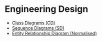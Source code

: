 # Engineering Design

* [Class Diagrams (CD)](ClassDiagrams.md)
* [Sequence Diagrams (SD)](SequenceDiagrams.md)
* [Entity Relationship Diagram (Normalised)](ERD.png)
